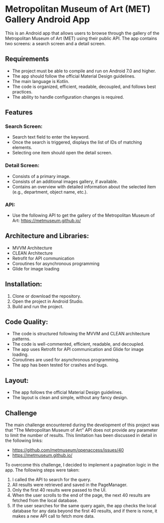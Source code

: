 # Metropolitan Museum of Art (MET) Gallery Android App

This is an Android app that allows users to browse through the gallery of the Metropolitan Museum of Art (MET) using their public API. The app contains two screens: a search screen and a detail screen.

## Requirements

- The project must be able to compile and run on Android 7.0 and higher.
- The app should follow the official Material Design guidelines.
- The main language is Kotlin.
- The code is organized, efficient, readable, decoupled, and follows best practices.
- The ability to handle configuration changes is required.

## Features

### Search Screen:

- Search text field to enter the keyword.
- Once the search is triggered, displays the list of IDs of matching elements.
- Selecting one item should open the detail screen.

### Detail Screen:

- Consists of a primary image.
- Consists of an additional images gallery, if available.
- Contains an overview with detailed information about the selected item (e.g., department, object name, etc.).

### API:

- Use the following API to get the gallery of the Metropolitan Museum of Art: https://metmuseum.github.io/

## Architecture and Libraries:

- MVVM Architecture
- CLEAN Architecture
- Retrofit for API communication
- Coroutines for asynchronous programming
- Glide for image loading

## Installation:

1. Clone or download the repository.
2. Open the project in Android Studio.
3. Build and run the project.

## Code Quality:

- The code is structured following the MVVM and CLEAN architecture patterns.
- The code is well-commented, efficient, readable, and decoupled.
- The app uses Retrofit for API communication and Glide for image loading.
- Coroutines are used for asynchronous programming.
- The app has been tested for crashes and bugs.

## Layout:

- The app follows the official Material Design guidelines.
- The layout is clean and simple, without any fancy design.

## Challenge

The main challenge encountered during the development of this project was that "The Metropolitan Museum of Art" API does not provide any parameter to limit the number of results. This limitation has been discussed in detail in the following links:
- https://github.com/metmuseum/openaccess/issues/40
- https://metmuseum.github.io/

To overcome this challenge, I decided to implement a pagination logic in the app. The following steps were taken:
1. I called the API to search for the query.
2. All results were retrieved and saved in the PageManager.
3. Only the first 40 results were passed to the UI.
4. When the user scrolls to the end of the page, the next 40 results are fetched from the local database.
5. If the user searches for the same query again, the app checks the local database for any data beyond the first 40 results, and if there is none, it makes a new API call to fetch more data.
